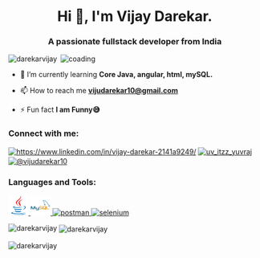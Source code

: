 <h1 align="center">Hi 👋, I'm Vijay Darekar.</h1>
<h3 align="center">A passionate fullstack developer from India</h3>
<img align="right" alt="coading" width="400" src=" https://user-images.githubusercontent...">
<p align="left"> <img src="https://komarev.com/ghpvc/?username=darekarvijay&label=Profile%20views&color=0e75b6&style=flat" alt="darekarvijay" /> </p>

- 🌱 I’m currently learning **Core Java, angular, html, mySQL.**

- 📫 How to reach me **vijudarekar10@gmail.com**

- ⚡ Fun fact **I am Funny😅**

<h3 align="left">Connect with me:</h3>
<p align="left">
<a href="https://linkedin.com/in/https://www.linkedin.com/in/vijay-darekar-2141a9249/" target="blank"><img align="center" src="https://raw.githubusercontent.com/rahuldkjain/github-profile-readme-generator/master/src/images/icons/Social/linked-in-alt.svg" alt="https://www.linkedin.com/in/vijay-darekar-2141a9249/" height="30" width="40" /></a>
<a href="https://instagram.com/uv_itzz_yuvraj" target="blank"><img align="center" src="https://raw.githubusercontent.com/rahuldkjain/github-profile-readme-generator/master/src/images/icons/Social/instagram.svg" alt="uv_itzz_yuvraj" height="30" width="40" /></a>
<a href="https://www.hackerrank.com/@vijudarekar10" target="blank"><img align="center" src="https://raw.githubusercontent.com/rahuldkjain/github-profile-readme-generator/master/src/images/icons/Social/hackerrank.svg" alt="@vijudarekar10" height="30" width="40" /></a>
</p>

<h3 align="left">Languages and Tools:</h3>
<p align="left"> <a href="https://www.java.com" target="_blank" rel="noreferrer"> <img src="https://raw.githubusercontent.com/devicons/devicon/master/icons/java/java-original.svg" alt="java" width="40" height="40"/> </a> <a href="https://www.mysql.com/" target="_blank" rel="noreferrer"> <img src="https://raw.githubusercontent.com/devicons/devicon/master/icons/mysql/mysql-original-wordmark.svg" alt="mysql" width="40" height="40"/> </a> <a href="https://postman.com" target="_blank" rel="noreferrer"> <img src="https://www.vectorlogo.zone/logos/getpostman/getpostman-icon.svg" alt="postman" width="40" height="40"/> </a> <a href="https://www.selenium.dev" target="_blank" rel="noreferrer"> <img src="https://raw.githubusercontent.com/detain/svg-logos/780f25886640cef088af994181646db2f6b1a3f8/svg/selenium-logo.svg" alt="selenium" width="40" height="40"/> </a> </p>

<p><img align="left" src="https://github-readme-stats.vercel.app/api/top-langs?username=darekarvijay&show_icons=true&locale=en&layout=compact" alt="darekarvijay" /></p>

<p>&nbsp;<img align="center" src="https://github-readme-stats.vercel.app/api?username=darekarvijay&show_icons=true&locale=en" alt="darekarvijay" /></p>

<p><img align="center" src="https://github-readme-streak-stats.herokuapp.com/?user=darekarvijay&" alt="darekarvijay" /></p>
